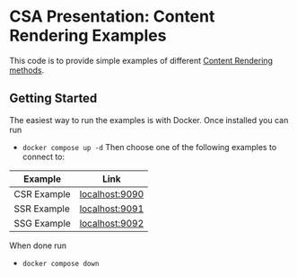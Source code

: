 # CSA Presentation: Content Rendering Examples

This code is to provide simple examples of different [Content Rendering methods](https://en.wikipedia.org/wiki/Dynamic_web_page).

## Getting Started

The easiest way to run the examples is with Docker. Once installed you can run
* `docker compose up -d`
Then choose one of the following examples to connect to:

|Example|Link|
|---|---|
|CSR Example|[localhost:9090](http://localhost:9090)|
|SSR Example|[localhost:9091](http://localhost:9090)|
|SSG Example|[localhost:9092](http://localhost:9090)|

When done run
* `docker compose down`

